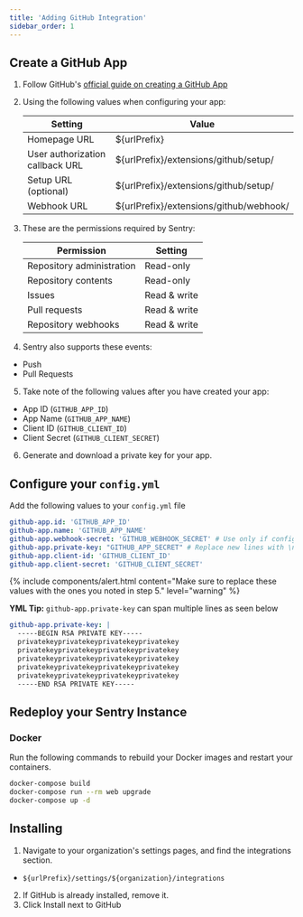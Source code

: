 ```yaml
---
title: 'Adding GitHub Integration'
sidebar_order: 1
---
```


## Create a GitHub App

1. Follow GitHub's [official guide on creating a GitHub App](https://developer.github.com/apps/building-github-apps/creating-a-github-app/)
2. Using the following values when configuring your app:

    | Setting | Value |
    | ---- | ---- |
    | Homepage URL | ${urlPrefix} |
    | User authorization callback URL | ${urlPrefix}/extensions/github/setup/ |
    | Setup URL (optional) | ${urlPrefix}/extensions/github/setup/ |
    | Webhook URL | ${urlPrefix}/extensions/github/webhook/ |

3. These are the permissions required by Sentry:

    | Permission | Setting |
    |---|---|
    | Repository administration | Read-only |
    | Repository contents | Read-only |
    | Issues | Read & write |
    | Pull requests | Read & write |
    | Repository webhooks | Read & write |

4. Sentry also supports these events:
  - Push
  - Pull Requests
  
5. Take note of the following values after you have created your app:
  - App ID (`GITHUB_APP_ID`)
  - App Name (`GITHUB_APP_NAME`)
  - Client ID (`GITHUB_CLIENT_ID`)
  - Client Secret (`GITHUB_CLIENT_SECRET`)

6. Generate and download a private key for your app.


## Configure your `config.yml`

Add the following values to your `config.yml` file

```yml
github-app.id: 'GITHUB_APP_ID'
github-app.name: 'GITHUB_APP_NAME'
github-app.webhook-secret: 'GITHUB_WEBHOOK_SECRET' # Use only if configured in GitHub
github-app.private-key: "GITHUB_APP_SECRET" # Replace new lines with \n to preserve them.
github-app.client-id: 'GITHUB_CLIENT_ID'
github-app.client-secret: 'GITHUB_CLIENT_SECRET'
```

{% include components/alert.html
    content="Make sure to replace these values with the ones you noted in step 5."
    level="warning"
  %}

**YML Tip:** `github-app.private-key` can span multiple lines as seen below

```yml
github-app.private-key: |
  -----BEGIN RSA PRIVATE KEY-----
  privatekeyprivatekeyprivatekeyprivatekey
  privatekeyprivatekeyprivatekeyprivatekey
  privatekeyprivatekeyprivatekeyprivatekey
  privatekeyprivatekeyprivatekeyprivatekey
  privatekeyprivatekeyprivatekeyprivatekey
  -----END RSA PRIVATE KEY-----
```

## Redeploy your Sentry Instance

### Docker

Run the following commands to rebuild your Docker images and restart your containers.

```bash
docker-compose build
docker-compose run --rm web upgrade
docker-compose up -d
```

## Installing

1. Navigate to your organization's settings pages, and find the integrations section.
  - `${urlPrefix}/settings/${organization}/integrations`
2. If GitHub is already installed, remove it.
3. Click Install next to GitHub
